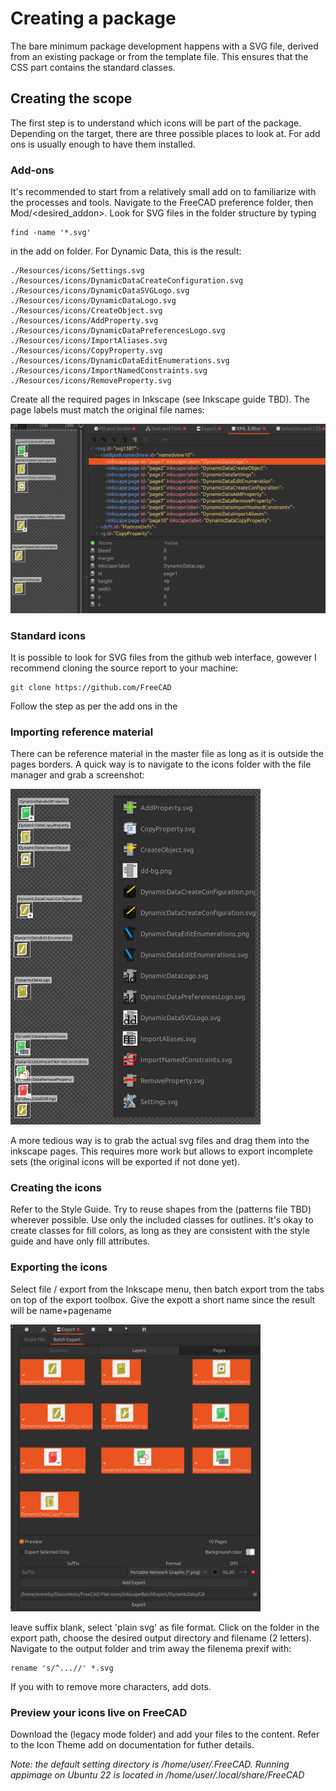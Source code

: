 # Creating a package

The bare minimum package development happens with a SVG file, derived from an existing package or from the template file. This ensures that the CSS part contains the standard classes.

## Creating the scope

The first step is to understand which icons will be part of the package. Depending on the target, there are three possible places to look at. For add ons is usually enough to have them installed.

### Add-ons

It's recommended to start from a relatively small add on to familiarize with the processes and tools.
Navigate to the FreeCAD preference folder, then Mod/<desired_addon>. Look for SVG files in the folder structure by typing

    find -name '*.svg'

in the add on folder. For Dynamic Data, this is the result:

    ./Resources/icons/Settings.svg
    ./Resources/icons/DynamicDataCreateConfiguration.svg
    ./Resources/icons/DynamicDataSVGLogo.svg
    ./Resources/icons/DynamicDataLogo.svg
    ./Resources/icons/CreateObject.svg
    ./Resources/icons/AddProperty.svg
    ./Resources/icons/DynamicDataPreferencesLogo.svg
    ./Resources/icons/ImportAliases.svg
    ./Resources/icons/CopyProperty.svg
    ./Resources/icons/DynamicDataEditEnumerations.svg
    ./Resources/icons/ImportNamedConstraints.svg
    ./Resources/icons/RemoveProperty.svg

Create all the required pages in Inkscape (see Inkscape guide TBD). The page labels must match the original file names:

<img src="https://github.com/GentlemanRider/FreeCAD-Flat-Icons/blob/wip_GR_newIcons/Workflow/Images/WorkflowInkscapePages.png" alt="drawing" style="width:800px;"/>

### Standard icons

It is possible to look for SVG files from the github web interface, gowever I recommend cloning the source report to your machine:

    git clone https://github.com/FreeCAD

Follow the step as per the add ons in the

### Importing reference material

There can be reference material in the master file as long as it is outside the pages borders. A quick way is to navigate to the icons folder with the file manager and grab a screenshot:

<img src="https://github.com/GentlemanRider/FreeCAD-Flat-Icons/blob/wip_GR_newIcons/Workflow/Images/DynDataRefScreenshot.png" alt="drawing" style="width:400px;"/>

A more tedious way is to grab the actual svg files and drag them into the inkscape pages. This requires more work but allows to export incomplete sets (the original icons will be exported if not done yet).

### Creating the icons

Refer to the Style Guide. Try to reuse shapes from the (patterns file TBD) wherever possible. Use only the included classes for outlines. It's okay to create classes for fill colors, as long as they are consistent with the style guide and have only fill attributes.

### Exporting the icons

Select file / export from the Inkscape menu, then batch export trom the tabs on top of the export toolbox. Give the expott a short name since the result will be name+pagename

<img src="https://github.com/GentlemanRider/FreeCAD-Flat-Icons/blob/wip_GR_newIcons/Workflow/Images/DynDataPageExport.png" alt="drawing" style="width:400px;"/>

leave suffix blank, select 'plain svg' as file format. Click on the folder in the export path, choose the desired output directory and filename (2 letters). Navigate to the output folder and trim away the filenema prexif with:

    rename 's/^...//' *.svg

If you with to remove more characters, add dots.

### Preview your icons live on FreeCAD

Download the (legacy mode folder) and add your files to the content. Refer to the Icon Theme add on documentation for futher details.

_Note: the default setting directory is /home/user/.FreeCAD. Running appimage on Ubuntu 22 is located in /home/user/.local/share/FreeCAD_
